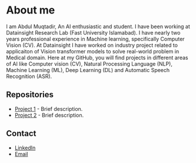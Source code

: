 # About me

I am Abdul Muqtadir, An AI enthusiastic and student. I have been working at Datainsight Research Lab (Fast University Islamabad). I have nearly two years professional experience in Machine learning, specifically Computer Vision (CV). At Datainsight I have worked on industry project related to applicaiton of Vision transformer models to solve real-world problem in Medical domain. Here at my GitHub, you will find projects in different areas of AI like Computer vision (CV), Natural Processing Language (NLP), Machine Learning (ML), Deep Learning (DL) and Automatic Speech Recognition (ASR).

## Repositories
- [Project 1](link-to-project) - Brief description.
- [Project 2](link-to-project) - Brief description.

## Contact
- [LinkedIn](https://www.linkedin.com/in/abdul-muqtadir-0bab81170/)
- [Email](mailto:amuqtadirch@gmail.com)

